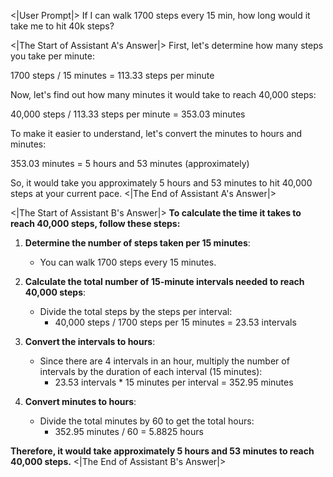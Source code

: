 <|User Prompt|>
If I can walk 1700 steps every 15 min, how long would it take me to hit 40k steps?

<|The Start of Assistant A's Answer|>
First, let's determine how many steps you take per minute:

1700 steps / 15 minutes = 113.33 steps per minute

Now, let's find out how many minutes it would take to reach 40,000 steps:

40,000 steps / 113.33 steps per minute = 353.03 minutes

To make it easier to understand, let's convert the minutes to hours and minutes:

353.03 minutes = 5 hours and 53 minutes (approximately)

So, it would take you approximately 5 hours and 53 minutes to hit 40,000 steps at your current pace.
<|The End of Assistant A's Answer|>

<|The Start of Assistant B's Answer|>
**To calculate the time it takes to reach 40,000 steps, follow these steps:**

1. **Determine the number of steps taken per 15 minutes**:  
    - You can walk 1700 steps every 15 minutes.

2. **Calculate the total number of 15-minute intervals needed to reach 40,000 steps**:
    - Divide the total steps by the steps per interval:  
        - 40,000 steps / 1700 steps per 15 minutes = 23.53 intervals

3. **Convert the intervals to hours**:
    - Since there are 4 intervals in an hour, multiply the number of intervals by the duration of each interval (15 minutes):
        - 23.53 intervals * 15 minutes per interval = 352.95 minutes

4. **Convert minutes to hours**:
    - Divide the total minutes by 60 to get the total hours:
        - 352.95 minutes / 60 = 5.8825 hours

**Therefore, it would take approximately 5 hours and 53 minutes to reach 40,000 steps.**
<|The End of Assistant B's Answer|>